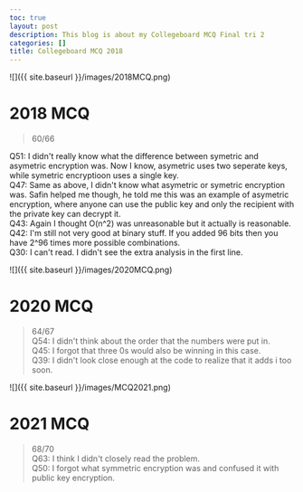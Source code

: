 ```yaml
---
toc: true
layout: post
description: This blog is about my Collegeboard MCQ Final tri 2
categories: []
title: Collegeboard MCQ 2018
---
```


![]({{ site.baseurl }}/images/2018MCQ.png)

# 2018 MCQ 
> 60/66 <br>

Q51: I didn't really know what the difference between symetric and asymetric encryption was. Now I know, asymetric uses two seperate keys, while symetric encryptioon uses a single key. <br>
Q47: Same as above, I didn't know what asymetric or symetric encryption was. Safin helped me though, he told me this was an example of asymetric encryption, where anyone can use the public key and only the recipient with the private key can decrypt it. <br>
Q43: Again I thought O(n^2) was unreasonable but it actually is reasonable. <br>
Q42: I'm still not very good at binary stuff. If you added 96 bits then you have 2^96 times more possible combinations. <br>
Q30: I can't read. I didn't see the extra analysis in the first line. <br>


![]({{ site.baseurl }}/images/2020MCQ.png)

# 2020 MCQ 
> 64/67 <br>
Q54: I didn't think about the order that the numbers were put in. <br>
Q45: I forgot that three 0s would also be winning in this case. <br>
Q39: I didn't look close enough at the code to realize that it adds i too soon. <br>


![]({{ site.baseurl }}/images/MCQ2021.png)
# 2021 MCQ
> 68/70 <br>
Q63: I think I didn't closely read the problem. <br>
Q50: I forgot what symmetric encryption was and confused it with public key encryption. <br>
